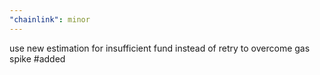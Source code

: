 ```yaml
---
"chainlink": minor
---
```


use new estimation for insufficient fund instead of retry to overcome gas spike #added
